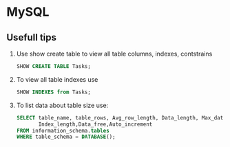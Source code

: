 # MySQL

## Usefull tips

1. Use show create table to view all table columns, indexes, contstrains

    ```sql
    SHOW CREATE TABLE Tasks;
    ```

2. To view all table indexes use

    ```sql
    SHOW INDEXES from Tasks;
    ```

3. To list data about table size use:

    ```sql
    SELECT table_name, table_rows, Avg_row_length, Data_length, Max_data_length,
           Index_length,Data_free,Auto_increment
    FROM information_schema.tables
    WHERE table_schema = DATABASE();
    ```